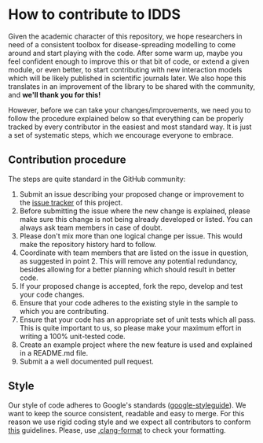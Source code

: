 # How to contribute to IDDS

Given the academic character of this repository, we hope researchers in need of a consistent toolbox for disease-spreading modelling to come around and start playing with the code. After some warm up, maybe you feel confident enough to improve this or that bit of code, or extend a given module, or even better, to start contributing with new interaction models which will be likely published in scientific journals later. We also hope this translates in an improvement of the library to be shared with the community, and **we'll thank you for this!**

However, before we can take your changes/improvements, we need you to follow the procedure explained below so that everything can be properly tracked by every contributor in the easiest and most standard way. It is just a set of systematic steps, which we encourage everyone to embrace.

## Contribution procedure

The steps are quite standard in the GitHub community:

1. Submit an issue describing your proposed change or improvement to the [issue tracker]() of this project.
2. Before submitting the issue where the new change is explained, please make sure this change is not being already developed or listed. You can always ask team members in case of doubt.
3. Please don't mix more than one logical change per issue. This would make the repository history hard to follow.
4. Coordinate with team members that are listed on the issue in question, as suggested in point 2. This will remove any potential redundancy, besides allowing for a better planning which should result in better code.
5. If your proposed change is accepted, fork the repo, develop and test your code changes.
6. Ensure that your code adheres to the existing style in the sample to which you are contributing.
7. Ensure that your code has an appropriate set of unit tests which all pass. This is quite important to us, so please make your maximum effort in writing a 100% unit-tested code.
8. Create an example project where the new feature is used and explained in a README.md file.
9. Submit a a well documented pull request.

## Style

Our style of code adheres to Google's standards ([google-styleguide](https://github.com/google/styleguide)). We want to keep the source consistent, readable and easy to merge. For this reason we use rigid coding style and we expect all contributors to conform [this](https://google.github.io/styleguide/pyguide.html) guidelines. Please, use [.clang-format](.clang-format) to check your formatting.